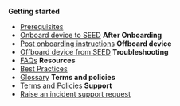 **Getting started**
  - [Prerequisites](prerequisites-for-onboarding)
  - [Onboard device to SEED](onboard-device/onboard-device-to-seed)
**After Onboarding**    
  - [Post onboarding instructions](post-onboarding-instructions/post-onboarding-steps-and-verification)
**Offboard device**
  - [Offboard device from SEED](offboard-device-from-seed)
**Troubleshooting**
  - [FAQs](faqs/seed-faqs)
**Resources**  
  - [Best Practices](best-practices)
  - [Glossary](term-definitions)
**Terms and policies**
  - [Terms and Policies](terms-and-policies)
**Support**
  - [Raise an incident support request](support-channels)
